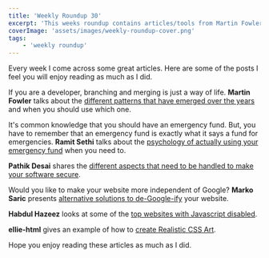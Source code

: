 ```yaml
---
title: 'Weekly Roundup 30'
excerpt: 'This weeks roundup contains articles/tools from Martin Fowler, Ramit Sethi, Pathik Desai, Marko Saric, Habdul Hazeez and ellie-html'
coverImage: 'assets/images/weekly-roundup-cover.png'
tags:
    - 'weekly roundup'
---
```


Every week I come across some great articles. Here are some of the posts I feel you will enjoy reading as much as I did.

If you are a developer, branching and merging is just a way of life. **Martin Fowler** talks about the [different patterns that have emerged over the years](https://martinfowler.com/articles/branching-patterns.html) and when you should use which one.

It's common knowledge that you should have an emergency fund. But, you have to remember that an emergency fund is exactly what it says a fund for emergencies. **Ramit Sethi** talks about the [psychology of actually using your emergency fund](https://www.iwillteachyoutoberich.com/blog/how-to-build-an-emergency-fund/) when you need to.

**Pathik Desai** shares the [different aspects that need to be handled to make your software secure](https://dev.to/pathiknd/software-security-overview-3ldi).

Would you like to make your website more independent of Google? **Marko Saric** presents [alternative solutions to de-Google-ify](https://dev.to/markosaric/how-to-de-google-ify-your-website-4bfc) your website.

**Habdul Hazeez** looks at some of the [top websites with Javascript disabled](https://dev.to/ziizium/famous-websites-with-javascript-disabled-2ib1).

**ellie-html** gives an example of how to [create Realistic CSS Art](https://dev.to/elliehtml/realistic-css-art-hacks-27pk).

Hope you enjoy reading these articles as much as I did.
